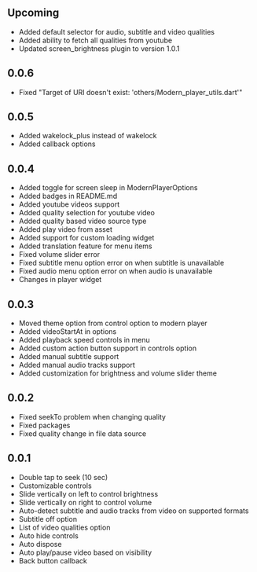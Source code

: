 ## Upcoming

* Added default selector for audio, subtitle and video qualities
* Added ability to fetch all qualities from youtube
* Updated screen_brightness plugin to version 1.0.1

## 0.0.6

* Fixed "Target of URI doesn't exist: 'others/Modern_player_utils.dart'"

## 0.0.5

* Added wakelock_plus instead of wakelock
* Added callback options

## 0.0.4

* Added toggle for screen sleep in ModernPlayerOptions
* Added badges in README.md
* Added youtube videos support
* Added quality selection for youtube video
* Added quality based video source type
* Added play video from asset
* Added support for custom loading widget
* Added translation feature for menu items
* Fixed volume slider error
* Fixed subtitle menu option error on when subtitle is unavailable
* Fixed audio menu option error on when audio is unavailable
* Changes in player widget

## 0.0.3

* Moved theme option from control option to modern player
* Added videoStartAt in options
* Added playback speed controls in menu
* Added custom action button support in controls option
* Added manual subtitle support
* Added manual audio tracks support
* Added customization for brightness and volume slider theme

## 0.0.2

* Fixed seekTo problem when changing quality
* Fixed packages
* Fixed quality change in file data source

## 0.0.1

* Double tap to seek (10 sec)
* Customizable controls
* Slide vertically on left to control brightness
* Slide vertically on right to control volume
* Auto-detect subtitle and audio tracks from video on supported formats
* Subtitle off option
* List of video qualities option
* Auto hide controls
* Auto dispose
* Auto play/pause video based on visibility
* Back button callback

